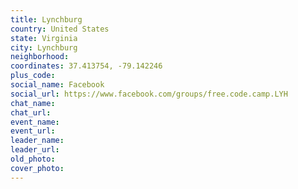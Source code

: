 ```yaml
---
title: Lynchburg
country: United States
state: Virginia
city: Lynchburg
neighborhood: 
coordinates: 37.413754, -79.142246
plus_code:
social_name: Facebook
social_url: https://www.facebook.com/groups/free.code.camp.LYH
chat_name:
chat_url:
event_name:
event_url:
leader_name:
leader_url:
old_photo: 
cover_photo:
---
```

